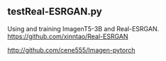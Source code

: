 
## testReal-ESRGAN.py

Using and training ImagenT5-3B and Real-ESRGAN.  https://github.com/xinntao/Real-ESRGAN

http://github.com/cene555/Imagen-pytorch
